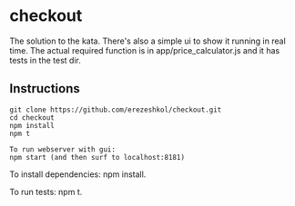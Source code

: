 # checkout

The solution to the kata. There's also a simple ui to show it running in real time.
The actual required function is in app/price_calculator.js and it has tests in the test dir.

## Instructions

```
git clone https://github.com/erezeshkol/checkout.git
cd checkout
npm install
npm t

To run webserver with gui:
npm start (and then surf to localhost:8181)
```

To install dependencies: npm install.

To run tests: npm t.